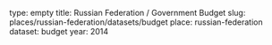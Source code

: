 type: empty
title: Russian Federation / Government Budget
slug: places/russian-federation/datasets/budget
place: russian-federation
dataset: budget
year: 2014

